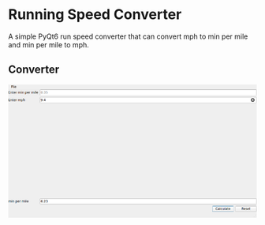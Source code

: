 # Running Speed Converter

A simple PyQt6 run speed converter that can convert mph to min per mile and 
min per mile to mph.

## Converter
![Converter](./images/running_speed_converter.png)
